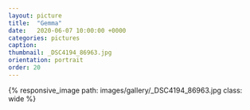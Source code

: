 ```yaml
---
layout: picture
title:  "Gemma"
date:   2020-06-07 10:00:00 +0000
categories: pictures
caption: 
thumbnail: _DSC4194_86963.jpg
orientation: portrait
order: 20
---
```

{% responsive_image path: images/gallery/_DSC4194_86963.jpg class: wide %}
